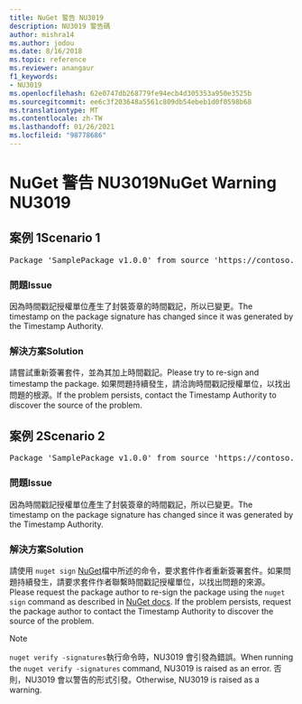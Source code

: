 ```yaml
---
title: NuGet 警告 NU3019
description: NU3019 警告碼
author: mishra14
ms.author: jodou
ms.date: 8/16/2018
ms.topic: reference
ms.reviewer: anangaur
f1_keywords:
- NU3019
ms.openlocfilehash: 62e0747db268779fe94ecb4d305353a950e3525b
ms.sourcegitcommit: ee6c3f203648a5561c809db54ebeb1d0f0598b68
ms.translationtype: MT
ms.contentlocale: zh-TW
ms.lasthandoff: 01/26/2021
ms.locfileid: "98778686"
---
```

# <a name="nuget-warning-nu3019"></a><span data-ttu-id="5c634-103">NuGet 警告 NU3019</span><span class="sxs-lookup"><span data-stu-id="5c634-103">NuGet Warning NU3019</span></span>

## <a name="scenario-1"></a><span data-ttu-id="5c634-104">案例 1</span><span class="sxs-lookup"><span data-stu-id="5c634-104">Scenario 1</span></span>

<pre>Package 'SamplePackage v1.0.0' from source 'https://contoso.com/index.json': The timestamp integrity check failed.</pre>

### <a name="issue"></a><span data-ttu-id="5c634-105">問題</span><span class="sxs-lookup"><span data-stu-id="5c634-105">Issue</span></span>

<span data-ttu-id="5c634-106">因為時間戳記授權單位產生了封裝簽章的時間戳記，所以已變更。</span><span class="sxs-lookup"><span data-stu-id="5c634-106">The timestamp on the package signature has changed since it was generated by the Timestamp Authority.</span></span>


### <a name="solution"></a><span data-ttu-id="5c634-107">解決方案</span><span class="sxs-lookup"><span data-stu-id="5c634-107">Solution</span></span>

<span data-ttu-id="5c634-108">請嘗試重新簽署套件，並為其加上時間戳記。</span><span class="sxs-lookup"><span data-stu-id="5c634-108">Please try to re-sign and timestamp the package.</span></span> <span data-ttu-id="5c634-109">如果問題持續發生，請洽詢時間戳記授權單位，以找出問題的根源。</span><span class="sxs-lookup"><span data-stu-id="5c634-109">If the problem persists, contact the Timestamp Authority to discover the source of the problem.</span></span>



## <a name="scenario-2"></a><span data-ttu-id="5c634-110">案例 2</span><span class="sxs-lookup"><span data-stu-id="5c634-110">Scenario 2</span></span>

<pre>Package 'SamplePackage v1.0.0' from source 'https://contoso.com/index.json': The primary signature's timestamp integrity check failed.</pre>

### <a name="issue"></a><span data-ttu-id="5c634-111">問題</span><span class="sxs-lookup"><span data-stu-id="5c634-111">Issue</span></span>

<span data-ttu-id="5c634-112">因為時間戳記授權單位產生了封裝簽章的時間戳記，所以已變更。</span><span class="sxs-lookup"><span data-stu-id="5c634-112">The timestamp on the package signature has changed since it was generated by the Timestamp Authority.</span></span>


### <a name="solution"></a><span data-ttu-id="5c634-113">解決方案</span><span class="sxs-lookup"><span data-stu-id="5c634-113">Solution</span></span>

<span data-ttu-id="5c634-114">請使用 `nuget sign` [NuGet](../../create-packages/sign-a-package.md)檔中所述的命令，要求套件作者重新簽署套件。如果問題持續發生，請要求套件作者聯繫時間戳記授權單位，以找出問題的來源。</span><span class="sxs-lookup"><span data-stu-id="5c634-114">Please request the package author to re-sign the package using the `nuget sign` command as described in [NuGet docs](../../create-packages/sign-a-package.md). If the problem persists, request the package author to contact the Timestamp Authority to discover the source of the problem.</span></span>


> [!Note]
> <span data-ttu-id="5c634-115">`nuget verify -signatures`執行命令時，NU3019 會引發為錯誤。</span><span class="sxs-lookup"><span data-stu-id="5c634-115">When running the `nuget verify -signatures` command, NU3019 is raised as an error.</span></span> <span data-ttu-id="5c634-116">否則，NU3019 會以警告的形式引發。</span><span class="sxs-lookup"><span data-stu-id="5c634-116">Otherwise, NU3019 is raised as a warning.</span></span>
